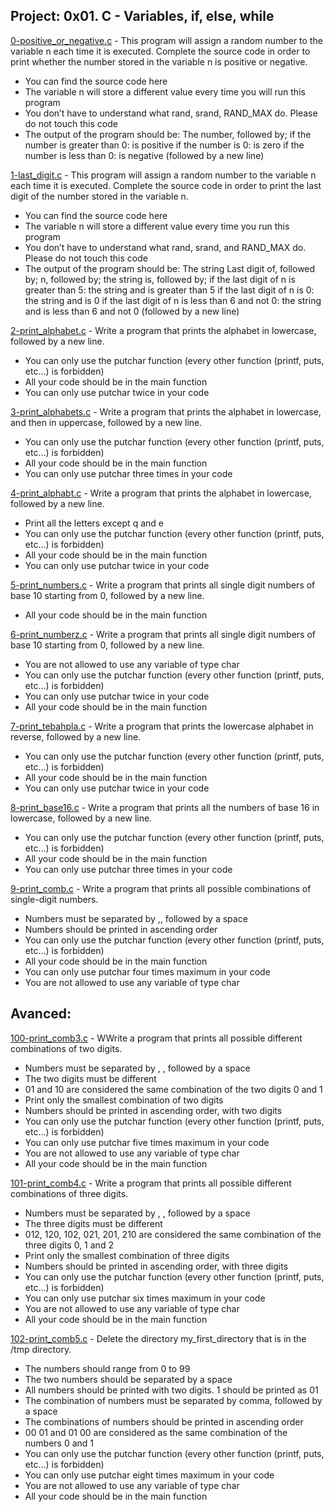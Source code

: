 ## Project: 0x01. C - Variables, if, else, while

[0-positive_or_negative.c](./0-positive_or_negative.c) - This program will assign a random number to the variable n each time it is executed. Complete the source code in order to print whether the number stored in the variable n is positive or negative.

* You can find the source code here
* The variable n will store a different value every time you will run this program
* You don’t have to understand what rand, srand, RAND_MAX do. Please do not touch this code
* The output of the program should be:
The number, followed by;
if the number is greater than 0: is positive
if the number is 0: is zero
if the number is less than 0: is negative
(followed by a new line)

[1-last_digit.c](./1-last_digit.c) - This program will assign a random number to the variable n each time it is executed. Complete the source code in order to print the last digit of the number stored in the variable n.

* You can find the source code here
* The variable n will store a different value every time you run this program
* You don’t have to understand what rand, srand, and RAND_MAX do. Please do not touch this code
* The output of the program should be:
The string Last digit of, followed by;
n, followed by;
the string is, followed by;
if the last digit of n is greater than 5: the string and is greater than 5
if the last digit of n is 0: the string and is 0
if the last digit of n is less than 6 and not 0: the string and is less than 6 and not 0
(followed by a new line)

[2-print_alphabet.c](./2-print_alphabet.c) - Write a program that prints the alphabet in lowercase, followed by a new line.

* You can only use the putchar function (every other function (printf, puts, etc…) is forbidden)
* All your code should be in the main function
* You can only use putchar twice in your code

[3-print_alphabets.c](./3-print_alphabets.c) - Write a program that prints the alphabet in lowercase, and then in uppercase, followed by a new line.

* You can only use the putchar function (every other function (printf, puts, etc…) is forbidden)
* All your code should be in the main function
* You can only use putchar three times in your code

[4-print_alphabt.c](./4-print_alphabt.c) - Write a program that prints the alphabet in lowercase, followed by a new line.

* Print all the letters except q and e
* You can only use the putchar function (every other function (printf, puts, etc…) is forbidden)
* All your code should be in the main function
* You can only use putchar twice in your code

[5-print_numbers.c](./5-print_numbers.c) - Write a program that prints all single digit numbers of base 10 starting from 0, followed by a new line.

* All your code should be in the main function

[6-print_numberz.c](./6-print_numberz.c) - Write a program that prints all single digit numbers of base 10 starting from 0, followed by a new line.

* You are not allowed to use any variable of type char
* You can only use the putchar function (every other function (printf, puts, etc…) is forbidden)
* You can only use putchar twice in your code
* All your code should be in the main function

[7-print_tebahpla.c](./7-print_tebahpla.c) - Write a program that prints the lowercase alphabet in reverse, followed by a new line.

* You can only use the putchar function (every other function (printf, puts, etc…) is forbidden)
* All your code should be in the main function
* You can only use putchar twice in your code

[8-print_base16.c](./8-print_base16.c) - Write a program that prints all the numbers of base 16 in lowercase, followed by a new line.

* You can only use the putchar function (every other function (printf, puts, etc…) is forbidden)
* All your code should be in the main function
* You can only use putchar three times in your code

[9-print_comb.c](./9-print_comb.c) - Write a program that prints all possible combinations of single-digit numbers.

* Numbers must be separated by ,, followed by a space
* Numbers should be printed in ascending order
* You can only use the putchar function (every other function (printf, puts, etc…) is forbidden)
* All your code should be in the main function
* You can only use putchar four times maximum in your code
* You are not allowed to use any variable of type char

## Avanced:

[100-print_comb3.c](./100-print_comb3.c) - WWrite a program that prints all possible different combinations of two digits.

* Numbers must be separated by , , followed by a space
* The two digits must be different
* 01 and 10 are considered the same combination of the two digits 0 and 1
* Print only the smallest combination of two digits
* Numbers should be printed in ascending order, with two digits
* You can only use the putchar function (every other function (printf, puts, etc…) is forbidden)
* You can only use putchar five times maximum in your code
* You are not allowed to use any variable of type char
* All your code should be in the main function

[101-print_comb4.c](./101-print_comb4.c) - Write a program that prints all possible different combinations of three digits.

* Numbers must be separated by , , followed by a space
* The three digits must be different
* 012, 120, 102, 021, 201, 210 are considered the same combination of the three digits 0, 1 and 2
* Print only the smallest combination of three digits
* Numbers should be printed in ascending order, with three digits
* You can only use the putchar function (every other function (printf, puts, etc…) is forbidden)
* You can only use putchar six times maximum in your code
* You are not allowed to use any variable of type char
* All your code should be in the main function

[102-print_comb5.c](./102-print_comb5.c) - Delete the directory my_first_directory that is in the /tmp directory.

* The numbers should range from 0 to 99
* The two numbers should be separated by a space
* All numbers should be printed with two digits. 1 should be printed as 01
* The combination of numbers must be separated by comma, followed by a space
* The combinations of numbers should be printed in ascending order
* 00 01 and 01 00 are considered as the same combination of the numbers 0 and 1
* You can only use the putchar function (every other function (printf, puts, etc…) is forbidden)
* You can only use putchar eight times maximum in your code
* You are not allowed to use any variable of type char
* All your code should be in the main function
